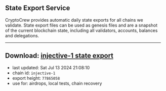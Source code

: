 ## State Export Service
CryptoCrew provides automatic daily state exports for all chains we validate. State export files can be used as genesis files and are a snapshot of the current blockchain state, including all validators, accounts, balances and delegations.

---
**Download: [injective-1 state export](https://dl-eu2.ccvalidators.com/SERVICE/injective/injective-1_export_77865058.json)**
---

- last updated: Sat Jul 13 2024 21:08:10
- chain id: `injective-1`
- export height: `77865058`
- use for: airdrops, local tests, chain recovery

